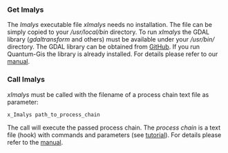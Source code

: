 ### Get Imalys

The *Imalys* executable file *xImalys* needs no installation. The file can be simply copied to your */usr/local/bin* directory. To run *xImalys* the GDAL library (*gdaltransform* and others) must be available under your */usr/bin/* directory. The GDAL library can be obtained from [GitHub](https://github.com/OSGeo/GDAL). If you run Quantum-Gis the library is already installed. For details please refer to our [manual](../documents/manual/Index.md).

### Call Imalys

*xImalys* must be called with the filename of a process chain text file as parameter:

```
x_Imalys path_to_process_chain
```

The call will execute the passed process chain. The *process chain* is a text file (hook) with commands and parameters (see [tutorial](../documents/tutorial/Index.md)). For details please refer to the [manual](../documents/manual/Index.md).
